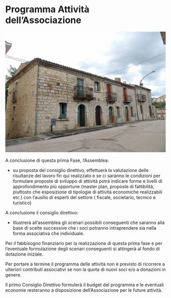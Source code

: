 # Programma Attività dell’Associazione

![Image of SGL](/masonry/1/rustico_casale_e_casa_di_corte-in-vendita-a-san_giovanni_lipioni.jpg)

A conclusione di questa prima Fase, l’Assemblea:

- su proposta del consiglio direttivo, effettuerà la valutazione delle risultanze del lavoro fin qui realizzato e se ci
  saranno le condizioni per formulare proposte di sviluppo di attività potrà indicare forme e livelli di approfondimento
  più opportune (master plan, proposte di fattibilità, piuttosto che esposizione di tipologie di attività economiche
  realizzabili etc.) con l’ausilio di esperti del settore ( fiscale, societario, tecnico e turistico)

A conclusione il consiglio direttivo:

- Illustrerà all’assemblea gli scenari possibili conseguenti che saranno alla base di scelte successive che i soci
  potranno intraprendere sia nella forma associativa che individuale.

Per il fabbisogno finanziario per la realizzazione di questa prima fase e per l’eventuale formulazione degli scenari
conseguenti si attingerà al fondo di dotazione iniziale.

Per portare a termine il programma delle attività non è previsto di ricorrere a ulteriori contributi associativi se non
la quota di nuovi soci e/o a donazioni in genere.

Il primo Consiglio Direttivo formulerà il budget del programma e le eventuali economie resteranno a disposizione
dell’Associazione per le future attività.
